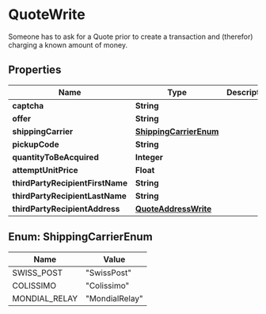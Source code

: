 

# QuoteWrite

Someone has to ask for a Quote prior to create a transaction and (therefor) charging a known amount of money.

## Properties

| Name | Type | Description | Notes |
|------------ | ------------- | ------------- | -------------|
|**captcha** | **String** |  |  |
|**offer** | **String** |  |  [optional] |
|**shippingCarrier** | [**ShippingCarrierEnum**](#ShippingCarrierEnum) |  |  [optional] |
|**pickupCode** | **String** |  |  [optional] |
|**quantityToBeAcquired** | **Integer** |  |  [optional] |
|**attemptUnitPrice** | **Float** |  |  [optional] |
|**thirdPartyRecipientFirstName** | **String** |  |  [optional] |
|**thirdPartyRecipientLastName** | **String** |  |  [optional] |
|**thirdPartyRecipientAddress** | [**QuoteAddressWrite**](QuoteAddressWrite.md) |  |  [optional] |



## Enum: ShippingCarrierEnum

| Name | Value |
|---- | -----|
| SWISS_POST | &quot;SwissPost&quot; |
| COLISSIMO | &quot;Colissimo&quot; |
| MONDIAL_RELAY | &quot;MondialRelay&quot; |



